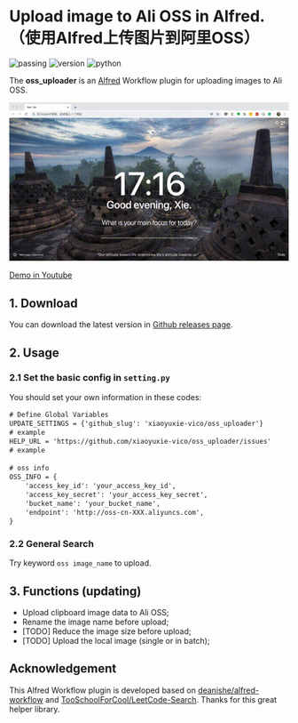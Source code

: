 # Upload image to Ali OSS in Alfred. （使用Alfred上传图片到阿里OSS）

![passing](https://img.shields.io/badge/build-passing-brightgreen.svg) ![version](https://img.shields.io/badge/version-1.0.1-brightgreen.svg) ![python](https://img.shields.io/badge/python-2.7-blue.svg)

The **oss_uploader** is an [Alfred](https://www.alfredapp.com) Workflow plugin for uploading images to Ali OSS.

![demo](docs/demo.gif)

[Demo in Youtube](https://youtu.be/FFC_sS3WoGo)

## 1. Download

You can download the latest version in [Github releases page](https://github.com/xiaoyuxie-vico/oss_uploader).

## 2. Usage

### 2.1 Set the basic config in `setting.py`
You should set your own information in these codes:
```
# Define Global Variables
UPDATE_SETTINGS = {'github_slug': 'xiaoyuxie-vico/oss_uploader'}      # example
HELP_URL = 'https://github.com/xiaoyuxie-vico/oss_uploader/issues'    # example

# oss info
OSS_INFO = {
    'access_key_id': 'your_access_key_id',
    'access_key_secret': 'your_access_key_secret',
    'bucket_name': 'your_bucket_name',
    'endpoint': 'http://oss-cn-XXX.aliyuncs.com',
}

```

### 2.2 General Search

Try keyword `oss image_name` to upload.

## 3. Functions (updating)
- Upload clipboard image data to Ali OSS;
- Rename the image name before upload;
- [TODO] Reduce the image size before upload;
- [TODO] Upload the local image (single or in batch);

## Acknowledgement

This Alfred Workflow plugin is developed based on [deanishe/alfred-workflow](https://github.com/deanishe/alfred-workflow) and [TooSchoolForCool/LeetCode-Search](https://github.com/TooSchoolForCool/LeetCode-Search). Thanks for this great helper library.
